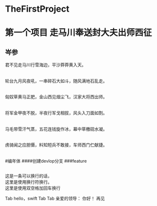 # TheFirstProject
第一个项目
走马川奉送封大夫出师西征
=
岑参
-
君不见走马川行雪海边，平沙莽莽黄入天。
######
轮台九月风夜吼，一串碎石大如斗，随风满地石乱走。
######
匈奴草黄马正肥，金山西见烟尘飞，汉家大将西出师。
######
将军金甲夜不脱，半夜行军戈相拔，风头入刀面如割。
######
马毛带雪汗气蒸，五花连钱旋作冰，幕中草檄砚水凝。
######
虏骑闻之应胆慑，料知短兵不敢接，车师西门伫献捷。
######
#编年体
####创建devlop分支
###feature
##
这是一条可以换行的话，<br>
这里是使用换行符换行。<br>
这里是使用双空格加回车换行

Tab hello，swift
Tab Tab 亲爱的领导：
    你好！
    再见